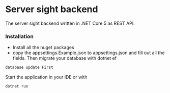 # Server sight backend

The server sight backend written in .NET Core 5 as REST API.

### Installation
* Install all the nuget packages
* copy the appsettings.Example.json to appsettings.json and fill out all the fields.
Then migrate your database with dotnet ef 
```bash
database update First
```

Start the application in your IDE or with 
```bash
dotnet run
```
